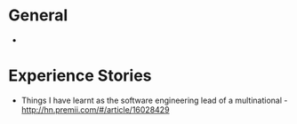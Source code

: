 # General
*

# Experience Stories
* Things I have learnt as the software engineering lead of a multinational - http://hn.premii.com/#/article/16028429

#

#

#
